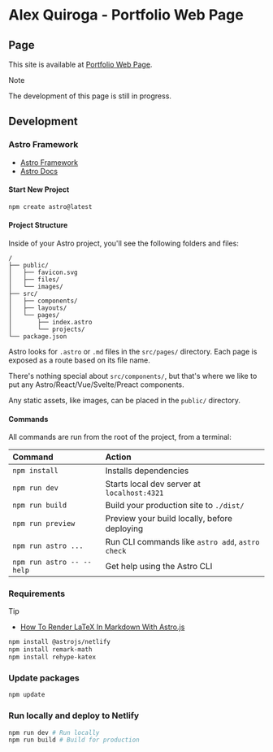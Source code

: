 # Alex Quiroga - Portfolio Web Page

## Page

This site is available at [Portfolio Web Page](https://alex-quiroga-portfolio.netlify.app/).

> [!NOTE]
> The development of this page is still in progress.

## Development

### Astro Framework
- [Astro Framework](https://astro.build/)
- [Astro Docs](https://docs.astro.build/)

#### Start New Project
```bash
npm create astro@latest
```

#### Project Structure

Inside of your Astro project, you'll see the following folders and files:

```text
/
├── public/
│   ├── favicon.svg
│   ├── files/
│   └── images/
├── src/
│   ├── components/
│   ├── layouts/
│   └── pages/
│       ├── index.astro
│       └── projects/
└── package.json
```

Astro looks for `.astro` or `.md` files in the `src/pages/` directory. Each page is exposed as a route based on its file name.

There's nothing special about `src/components/`, but that's where we like to put any Astro/React/Vue/Svelte/Preact components.

Any static assets, like images, can be placed in the `public/` directory.

#### Commands

All commands are run from the root of the project, from a terminal:

| Command                   | Action                                           |
| :------------------------ | :----------------------------------------------- |
| `npm install`             | Installs dependencies                            |
| `npm run dev`             | Starts local dev server at `localhost:4321`      |
| `npm run build`           | Build your production site to `./dist/`          |
| `npm run preview`         | Preview your build locally, before deploying     |
| `npm run astro ...`       | Run CLI commands like `astro add`, `astro check` |
| `npm run astro -- --help` | Get help using the Astro CLI                     |

### Requirements


> [!TIP]
> - [How To Render LaTeX In Markdown With Astro.js](https://blog.alexafazio.dev/blog/render-latex-in-astro/)

```bash
npm install @astrojs/netlify
npm install remark-math
npm install rehype-katex
```

### Update packages

```bash
npm update
```

### Run locally and deploy to Netlify
```bash
npm run dev # Run locally
npm run build # Build for production
```
